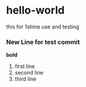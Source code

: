 # hello-world
this for 1stime use and testing 
### New Line for test commit 
**bold**
1. first line
2. second line
3. third line 
